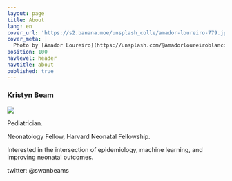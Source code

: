 ```yaml
---
layout: page
title: About
lang: en
cover_url: 'https://s2.banana.moe/unsplash_colle/amador-loureiro-779.jpg'
cover_meta: |
  Photo by [Amador Loureiro](https://unsplash.com/@amadorloureiroblanco)
position: 100
navlevel: header
navtitle: about
published: true
---
```

### Kristyn Beam
![]({{site.baseurl}}//Screen%20Shot%202018-08-22%20at%202.14.12%20PM.png)

Pediatrician.

Neonatology Fellow, Harvard Neonatal Fellowship.

Interested in the intersection of epidemiology, machine learning, and improving neonatal outcomes.

twitter: @swanbeams

